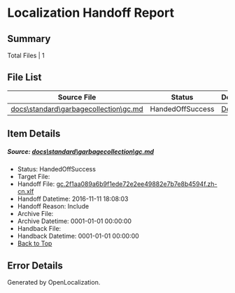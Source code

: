 # <a name='report-top'></a> Localization Handoff Report

## Summary
 Total Files | 1

## File List
 Source File | Status | Details 
 ----------- | ------ | ------- 
 [docs\standard\garbagecollection\gc.md](https://github.com/dotnet/docs/blob/b022f5b9e8ac81c00a6e5aa189feab4e7157dfd4/docs/standard/garbagecollection/gc.md) | HandedOffSuccess | [Details](#644fd73e79e0b6059991e1fb2e37c2d6bc812d7c445)

## Item Details
##### <a name='644fd73e79e0b6059991e1fb2e37c2d6bc812d7c445'></a> Source: [docs\standard\garbagecollection\gc.md](https://github.com/dotnet/docs/blob/b022f5b9e8ac81c00a6e5aa189feab4e7157dfd4/docs/standard/garbagecollection/gc.md)
* Status: HandedOffSuccess
* Target File: 
* Handoff File: [gc.2f1aa089a6b9f1ede72e2ee49882e7b7e8b4594f.zh-cn.xlf](https://github.com/dotnet/docs.handoff/blob/0e02ef192a1d37f94e0be09cfa9beb43d6684e5c/ol-handoff/dotnet/docs.zh-cn/master/ht-p2/gc.2f1aa089a6b9f1ede72e2ee49882e7b7e8b4594f.zh-cn.xlf)
* Handoff Datetime: 2016-11-11 18:08:03
* Handoff Reason: Include
* Archive File: 
* Archive Datetime: 0001-01-01 00:00:00
* Handback File: 
* Handback Datetime: 0001-01-01 00:00:00
* [Back to Top](#report-top)


## Error Details

Generated by OpenLocalization.
